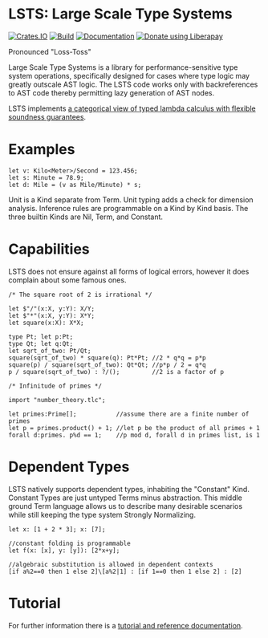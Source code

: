 # LSTS: Large Scale Type Systems

[![Crates.IO](https://img.shields.io/crates/v/LSTS.svg)](https://crates.rs/crates/LSTS)
[![Build](https://github.com/andrew-johnson-4/LSTS/workflows/Build/badge.svg)](https://github.com/andrew-johnson-4/LSTS)
[![Documentation](https://img.shields.io/badge/api-rustdoc-blue.svg)](https://docs.rs/lsts/latest/lsts/)
[![Donate using Liberapay](https://liberapay.com/assets/widgets/donate.svg)](https://liberapay.com/andrew-johnson-4/donate)

Pronounced "Loss-Toss"

Large Scale Type Systems is a library for performance-sensitive type system operations, specifically designed for
cases where type logic may greatly outscale AST logic. The LSTS code works only with backreferences to AST code
thereby permitting lazy generation of AST nodes.

LSTS implements [a categorical view of typed lambda calculus with flexible soundness guarantees](https://github.com/andrew-johnson-4/perplexity/blob/main/categorical_prelude.md).

# Examples

    let v: Kilo<Meter>/Second = 123.456;
    let s: Minute = 78.9;
    let d: Mile = (v as Mile/Minute) * s;

Unit is a Kind separate from Term. Unit typing adds a check for dimension analysis. Inference rules are programmable on a Kind by Kind basis. The three builtin Kinds are Nil, Term, and Constant.

# Capabilities

LSTS does not ensure against all forms of logical errors, however it does complain about some famous ones. 

    /* The square root of 2 is irrational */

    let $"/"(x:X, y:Y): X/Y;
    let $"*"(x:X, y:Y): X*Y;
    let square(x:X): X*X;

    type Pt; let p:Pt;
    type Qt; let q:Qt;
    let sqrt_of_two: Pt/Qt;
    square(sqrt_of_two) * square(q): Pt*Pt; //2 * q*q = p*p
    square(p) / square(sqrt_of_two): Qt*Qt; //p*p / 2 = q*q
    p / square(sqrt_of_two) : ?/();         //2 is a factor of p

    /* Infinitude of primes */

    import "number_theory.tlc";

    let primes:Prime[];           //assume there are a finite number of primes
    let p = primes.product() + 1; //let p be the product of all primes + 1
    forall d:primes. p%d == 1;    //p mod d, forall d in primes list, is 1
    
# Dependent Types

LSTS natively supports dependent types, inhabiting the "Constant" Kind. Constant Types are just untyped Terms minus abstraction. This middle ground Term language allows us to describe many desirable scenarios while still keeping the type system Strongly Normalizing.

    let x: [1 + 2 * 3]; x: [7];
    
    //constant folding is programmable
    let f(x: [x], y: [y]): [2*x+y];
    
    //algebraic substitution is allowed in dependent contexts
    [if a%2==0 then 1 else 2]\[a%2|1] : [if 1==0 then 1 else 2] : [2]
    
# Tutorial

For further information there is a [tutorial and reference documentation](https://andrew-johnson-4.github.io/lsts-tutorial/).
